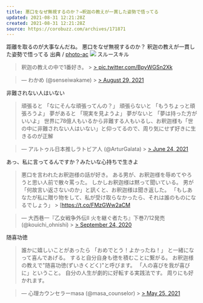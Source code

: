 ```yaml
---
title: 悪口をなぜ無視するのか？→釈迦の教えが一貫した姿勢で悟ってる
updated: 2021-08-31 12:21:28Z
created: 2021-08-31 12:21:28Z
source: https://corobuzz.com/archives/171871
---
```


距離を取るのが大事なんだね。
悪口をなぜ無視するのか？
釈迦の教えが一貫した姿勢で悟ってる
出典 / [photo-ac](https://www.photo-ac.com/main/detail/22082241)
![](https://corobuzz.com/wp-content/uploads/2021/08/sa1.jpg)
スルースキル
> 釈迦の教えの中で1番好き。 > [> pic.twitter.com/BpyWGSn2Xk](https://t.co/BpyWGSn2Xk)

> — わかめ (@senseiwakame) > [> August 29, 2021](https://twitter.com/senseiwakame/status/1431780954196955137?ref_src=twsrc%5Etfw)

非難されない人はいない
> 頑張ると
> 「なにそんな頑張ってんの？」
> 頑張らないと
> 「もうちょっと頑張ろうよ」
> 夢があると
> 「現実を見ようよ」
> 夢がないと
> 「夢は持った方がいいよ」
> 世界に78億人もいるから非難する人もいるし、お釈迦様も「世の中に非難されない人はいない」と仰ってるので、周り気にせず好きに生きるのが正解

> — アルトゥル日本推しラトビア人 (@ArturGalata) > [> June 24, 2021](https://twitter.com/ArturGalata/status/1408002569704771585?ref_src=twsrc%5Etfw)

あっ、私に言ってるんですか？みたいな心持ちで生きよ
> 悪口を言われたお釈迦様の話が好き。
> ある男が、お釈迦様を辱めてやろうと思い人前で散々罵った。
> しかしお釈迦様は黙って聞いている。
> 男が「何故言い返さないのか」と訊くと、お釈迦様は聞き返した。
> 「もしあなたが私に贈り物をして、私が受け取らなかったら、それは誰のものになるでしょう」 > [https://t.co/FMzGWw2aCM

> — 大西巷一『乙女戦争外伝Ⅱ 火を継ぐ者たち』下巻7/12発売 (@kouichi_ohnishi) > [> September 24, 2020](https://twitter.com/kouichi_ohnishi/status/1309033037506711557?ref_src=twsrc%5Etfw)

随喜功徳
> 誰かに嬉しいことがあったら
> 「おめでとう！よかったね！」
> と一緒になって喜んであげる。
> すると自分自身も徳を積むことに繋がる。
> お釈迦様の教えで"随喜功徳(ずいきくどく)"と呼びます。
> 「人の喜びを我が喜びに」ということ。
> 自分の人生が劇的に好転する実践法です。
> 周りにも好かれます。

> — 心理カウンセラーmasa (@masa_counselor) > [> May 25, 2021](https://twitter.com/masa_counselor/status/1397019458061828096?ref_src=twsrc%5Etfw)